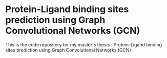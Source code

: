 # Protein-Ligand binding sites prediction using Graph Convolutional Networks (GCN)


This is the code repository for my master's thesis : Protein-Ligand binding sites prediction using Graph Convolutional Networks (GCN)

